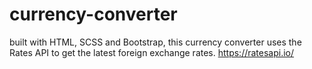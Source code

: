 # currency-converter
built with HTML, SCSS and Bootstrap, this currency converter uses the Rates API to get the latest foreign exchange rates.
https://ratesapi.io/
